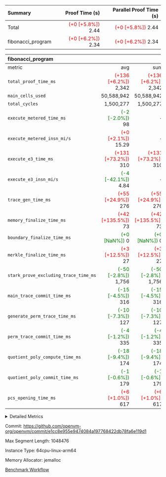 | Summary | Proof Time (s) | Parallel Proof Time (s) |
|:---|---:|---:|
| Total | <span style='color: red'>(+0 [+5.8%])</span> 2.44 | <span style='color: red'>(+0 [+5.8%])</span> 2.44 |
| fibonacci_program | <span style='color: red'>(+0 [+6.2%])</span> 2.34 | <span style='color: red'>(+0 [+6.2%])</span> 2.34 |


| fibonacci_program |||||
|:---|---:|---:|---:|---:|
|metric|avg|sum|max|min|
| `total_proof_time_ms ` | <span style='color: red'>(+136 [+6.2%])</span> 2,342 | <span style='color: red'>(+136 [+6.2%])</span> 2,342 | <span style='color: red'>(+136 [+6.2%])</span> 2,342 | <span style='color: red'>(+136 [+6.2%])</span> 2,342 |
| `main_cells_used     ` |  50,588,942 |  50,588,942 |  50,588,942 |  50,588,942 |
| `total_cycles        ` |  1,500,277 |  1,500,277 |  1,500,277 |  1,500,277 |
| `execute_metered_time_ms` | <span style='color: green'>(-2 [-2.0%])</span> 98 | -          | -          | -          |
| `execute_metered_insn_mi/s` | <span style='color: red'>(+0 [+2.1%])</span> 15.29 | -          | -          | -          |
| `execute_e3_time_ms  ` | <span style='color: red'>(+131 [+73.2%])</span> 310 | <span style='color: red'>(+131 [+73.2%])</span> 310 | <span style='color: red'>(+131 [+73.2%])</span> 310 | <span style='color: red'>(+131 [+73.2%])</span> 310 |
| `execute_e3_insn_mi/s` | <span style='color: green'>(-4 [-42.1%])</span> 4.84 | -          | <span style='color: green'>(-4 [-42.1%])</span> 4.84 | <span style='color: green'>(-4 [-42.1%])</span> 4.84 |
| `trace_gen_time_ms   ` | <span style='color: red'>(+55 [+24.9%])</span> 276 | <span style='color: red'>(+55 [+24.9%])</span> 276 | <span style='color: red'>(+55 [+24.9%])</span> 276 | <span style='color: red'>(+55 [+24.9%])</span> 276 |
| `memory_finalize_time_ms` | <span style='color: red'>(+42 [+135.5%])</span> 73 | <span style='color: red'>(+42 [+135.5%])</span> 73 | <span style='color: red'>(+42 [+135.5%])</span> 73 | <span style='color: red'>(+42 [+135.5%])</span> 73 |
| `boundary_finalize_time_ms` | <span style='color: green'>(+0 [NaN%])</span> 0 | <span style='color: green'>(+0 [NaN%])</span> 0 | <span style='color: green'>(+0 [NaN%])</span> 0 | <span style='color: green'>(+0 [NaN%])</span> 0 |
| `merkle_finalize_time_ms` | <span style='color: red'>(+3 [+12.5%])</span> 27 | <span style='color: red'>(+3 [+12.5%])</span> 27 | <span style='color: red'>(+3 [+12.5%])</span> 27 | <span style='color: red'>(+3 [+12.5%])</span> 27 |
| `stark_prove_excluding_trace_time_ms` | <span style='color: green'>(-50 [-2.8%])</span> 1,756 | <span style='color: green'>(-50 [-2.8%])</span> 1,756 | <span style='color: green'>(-50 [-2.8%])</span> 1,756 | <span style='color: green'>(-50 [-2.8%])</span> 1,756 |
| `main_trace_commit_time_ms` | <span style='color: green'>(-15 [-4.5%])</span> 316 | <span style='color: green'>(-15 [-4.5%])</span> 316 | <span style='color: green'>(-15 [-4.5%])</span> 316 | <span style='color: green'>(-15 [-4.5%])</span> 316 |
| `generate_perm_trace_time_ms` | <span style='color: green'>(-10 [-7.3%])</span> 127 | <span style='color: green'>(-10 [-7.3%])</span> 127 | <span style='color: green'>(-10 [-7.3%])</span> 127 | <span style='color: green'>(-10 [-7.3%])</span> 127 |
| `perm_trace_commit_time_ms` | <span style='color: green'>(-4 [-1.2%])</span> 335 | <span style='color: green'>(-4 [-1.2%])</span> 335 | <span style='color: green'>(-4 [-1.2%])</span> 335 | <span style='color: green'>(-4 [-1.2%])</span> 335 |
| `quotient_poly_compute_time_ms` | <span style='color: green'>(-18 [-9.4%])</span> 174 | <span style='color: green'>(-18 [-9.4%])</span> 174 | <span style='color: green'>(-18 [-9.4%])</span> 174 | <span style='color: green'>(-18 [-9.4%])</span> 174 |
| `quotient_poly_commit_time_ms` | <span style='color: green'>(-1 [-0.6%])</span> 179 | <span style='color: green'>(-1 [-0.6%])</span> 179 | <span style='color: green'>(-1 [-0.6%])</span> 179 | <span style='color: green'>(-1 [-0.6%])</span> 179 |
| `pcs_opening_time_ms ` | <span style='color: red'>(+6 [+1.0%])</span> 617 | <span style='color: red'>(+6 [+1.0%])</span> 617 | <span style='color: red'>(+6 [+1.0%])</span> 617 | <span style='color: red'>(+6 [+1.0%])</span> 617 |



<details>
<summary>Detailed Metrics</summary>

| group | num_segments | keygen_time_ms | insns | fri.log_blowup | execute_metered_time_ms | execute_metered_insn_mi/s | commit_exe_time_ms |
| --- | --- | --- | --- | --- | --- | --- | --- |
| fibonacci_program | 1 | 289 | 1,500,278 | 1 | 98 | 15.29 | 5 | 

| group | air_name | quotient_deg | interactions | constraints |
| --- | --- | --- | --- | --- |
| fibonacci_program | AccessAdapterAir<16> | 2 | 5 | 12 | 
| fibonacci_program | AccessAdapterAir<2> | 2 | 5 | 12 | 
| fibonacci_program | AccessAdapterAir<32> | 2 | 5 | 12 | 
| fibonacci_program | AccessAdapterAir<4> | 2 | 5 | 12 | 
| fibonacci_program | AccessAdapterAir<8> | 2 | 5 | 12 | 
| fibonacci_program | BitwiseOperationLookupAir<8> | 2 | 2 | 4 | 
| fibonacci_program | MemoryMerkleAir<8> | 2 | 4 | 39 | 
| fibonacci_program | PersistentBoundaryAir<8> | 2 | 3 | 7 | 
| fibonacci_program | PhantomAir | 2 | 3 | 5 | 
| fibonacci_program | Poseidon2PeripheryAir<BabyBearParameters>, 1> | 2 | 1 | 286 | 
| fibonacci_program | ProgramAir | 1 | 1 | 4 | 
| fibonacci_program | RangeTupleCheckerAir<2> | 1 | 1 | 4 | 
| fibonacci_program | Rv32HintStoreAir | 2 | 18 | 28 | 
| fibonacci_program | VariableRangeCheckerAir | 1 | 1 | 4 | 
| fibonacci_program | VmAirWrapper<Rv32BaseAluAdapterAir, BaseAluCoreAir<4, 8> | 2 | 20 | 37 | 
| fibonacci_program | VmAirWrapper<Rv32BaseAluAdapterAir, LessThanCoreAir<4, 8> | 2 | 18 | 40 | 
| fibonacci_program | VmAirWrapper<Rv32BaseAluAdapterAir, ShiftCoreAir<4, 8> | 2 | 24 | 91 | 
| fibonacci_program | VmAirWrapper<Rv32BranchAdapterAir, BranchEqualCoreAir<4> | 2 | 11 | 20 | 
| fibonacci_program | VmAirWrapper<Rv32BranchAdapterAir, BranchLessThanCoreAir<4, 8> | 2 | 13 | 35 | 
| fibonacci_program | VmAirWrapper<Rv32CondRdWriteAdapterAir, Rv32JalLuiCoreAir> | 2 | 10 | 18 | 
| fibonacci_program | VmAirWrapper<Rv32JalrAdapterAir, Rv32JalrCoreAir> | 2 | 16 | 20 | 
| fibonacci_program | VmAirWrapper<Rv32LoadStoreAdapterAir, LoadSignExtendCoreAir<4, 8> | 2 | 18 | 33 | 
| fibonacci_program | VmAirWrapper<Rv32LoadStoreAdapterAir, LoadStoreCoreAir<4> | 2 | 17 | 40 | 
| fibonacci_program | VmAirWrapper<Rv32MultAdapterAir, DivRemCoreAir<4, 8> | 2 | 25 | 84 | 
| fibonacci_program | VmAirWrapper<Rv32MultAdapterAir, MulHCoreAir<4, 8> | 2 | 24 | 31 | 
| fibonacci_program | VmAirWrapper<Rv32MultAdapterAir, MultiplicationCoreAir<4, 8> | 2 | 19 | 19 | 
| fibonacci_program | VmAirWrapper<Rv32RdWriteAdapterAir, Rv32AuipcCoreAir> | 2 | 12 | 14 | 
| fibonacci_program | VmConnectorAir | 2 | 5 | 11 | 

| group | air_name | segment | rows | prep_cols | perm_cols | main_cols | cells |
| --- | --- | --- | --- | --- | --- | --- | --- |
| fibonacci_program | AccessAdapterAir<8> | 0 | 128 |  | 16 | 17 | 4,224 | 
| fibonacci_program | BitwiseOperationLookupAir<8> | 0 | 65,536 | 3 | 8 | 2 | 655,360 | 
| fibonacci_program | MemoryMerkleAir<8> | 0 | 512 |  | 16 | 32 | 24,576 | 
| fibonacci_program | PersistentBoundaryAir<8> | 0 | 128 |  | 12 | 20 | 4,096 | 
| fibonacci_program | PhantomAir | 0 | 1 |  | 12 | 6 | 18 | 
| fibonacci_program | Poseidon2PeripheryAir<BabyBearParameters>, 1> | 0 | 256 |  | 8 | 300 | 78,848 | 
| fibonacci_program | ProgramAir | 0 | 8,192 |  | 8 | 10 | 147,456 | 
| fibonacci_program | RangeTupleCheckerAir<2> | 0 | 524,288 | 2 | 8 | 1 | 4,718,592 | 
| fibonacci_program | Rv32HintStoreAir | 0 | 4 |  | 44 | 32 | 304 | 
| fibonacci_program | VariableRangeCheckerAir | 0 | 262,144 | 2 | 8 | 1 | 2,359,296 | 
| fibonacci_program | VmAirWrapper<Rv32BaseAluAdapterAir, BaseAluCoreAir<4, 8> | 0 | 1,048,576 |  | 52 | 36 | 92,274,688 | 
| fibonacci_program | VmAirWrapper<Rv32BaseAluAdapterAir, LessThanCoreAir<4, 8> | 0 | 524,288 |  | 40 | 37 | 40,370,176 | 
| fibonacci_program | VmAirWrapper<Rv32BranchAdapterAir, BranchEqualCoreAir<4> | 0 | 262,144 |  | 28 | 26 | 14,155,776 | 
| fibonacci_program | VmAirWrapper<Rv32BranchAdapterAir, BranchLessThanCoreAir<4, 8> | 0 | 8 |  | 32 | 32 | 512 | 
| fibonacci_program | VmAirWrapper<Rv32CondRdWriteAdapterAir, Rv32JalLuiCoreAir> | 0 | 131,072 |  | 28 | 18 | 6,029,312 | 
| fibonacci_program | VmAirWrapper<Rv32JalrAdapterAir, Rv32JalrCoreAir> | 0 | 32 |  | 36 | 28 | 2,048 | 
| fibonacci_program | VmAirWrapper<Rv32LoadStoreAdapterAir, LoadStoreCoreAir<4> | 0 | 128 |  | 52 | 41 | 11,904 | 
| fibonacci_program | VmAirWrapper<Rv32RdWriteAdapterAir, Rv32AuipcCoreAir> | 0 | 16 |  | 28 | 20 | 768 | 
| fibonacci_program | VmConnectorAir | 0 | 2 | 1 | 16 | 5 | 42 | 

| group | segment | trace_gen_time_ms | total_proof_time_ms | total_cycles | total_cells | stark_prove_excluding_trace_time_ms | quotient_poly_compute_time_ms | quotient_poly_commit_time_ms | perm_trace_commit_time_ms | pcs_opening_time_ms | merkle_finalize_time_ms | memory_finalize_time_ms | main_trace_commit_time_ms | main_cells_used | insns | generate_perm_trace_time_ms | execute_e3_time_ms | execute_e3_insn_mi/s | boundary_finalize_time_ms |
| --- | --- | --- | --- | --- | --- | --- | --- | --- | --- | --- | --- | --- | --- | --- | --- | --- | --- | --- | --- |
| fibonacci_program | 0 | 276 | 2,342 | 1,500,277 | 160,837,996 | 1,756 | 174 | 179 | 335 | 617 | 27 | 73 | 316 | 50,588,942 | 1,500,278 | 127 | 310 | 4.84 | 0 | 

| group | segment | trace_height_constraint | weighted_sum | threshold |
| --- | --- | --- | --- | --- |
| fibonacci_program | 0 | 0 | 3,932,542 | 2,013,265,921 | 
| fibonacci_program | 0 | 1 | 10,749,400 | 2,013,265,921 | 
| fibonacci_program | 0 | 2 | 1,966,271 | 2,013,265,921 | 
| fibonacci_program | 0 | 3 | 10,749,532 | 2,013,265,921 | 
| fibonacci_program | 0 | 4 | 1,664 | 2,013,265,921 | 
| fibonacci_program | 0 | 5 | 640 | 2,013,265,921 | 
| fibonacci_program | 0 | 6 | 7,209,100 | 2,013,265,921 | 
| fibonacci_program | 0 | 7 |  | 2,013,265,921 | 
| fibonacci_program | 0 | 8 | 35,535,101 | 2,013,265,921 | 

</details>


Commit: https://github.com/openvm-org/openvm/commit/e1cc8e955e9474084a197768422db78fa6e119d1

Max Segment Length: 1048476

Instance Type: 64cpu-linux-arm64

Memory Allocator: jemalloc

[Benchmark Workflow](https://github.com/openvm-org/openvm/actions/runs/15830121928)
